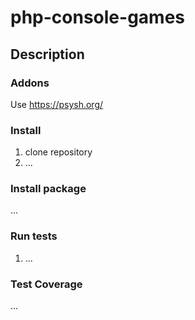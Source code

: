 # php-console-games

## Description

### Addons

Use https://psysh.org/

### Install

1. clone repository
2. ...

### Install package

...

### Run tests

1. ...

### Test Coverage

...
